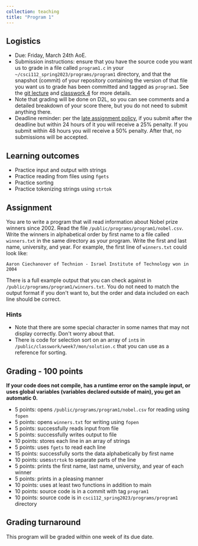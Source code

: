 ```yaml
---
collection: teaching
title: "Program 1"
---
```


## Logistics
* Due: Friday, March 24th AoE.
* Submission instructions: ensure that you have the source code you want us to
	grade in a file called `program1.c` in your `~/csci112_spring2023/programs/program1`
	directory, and that the snapshot (commit) of your repository containing the version of that file you want us to grade has been committed and
	tagged as `program1`. See the [git lecture](https://lgw2.github.io/teaching/csci112-spring-2023/lectures/lecture2) and [classwork 4](https://lgw2.github.io/teaching/csci112-spring-2023/classwork/classwork4) for more
	details.
* Note that grading will be done on D2L, so you can see comments and a
	 detailed breakdown of your score there, but you do not need to submit
	anything there.
* Deadline reminder: per the [late assignment policy](https://lgw2.github.io/teaching/csci112-spring-2023/syllabus/#late-assignment-policies), if you submit after the deadline but within 24 hours of it you will receive a 25% penalty. If you submit within 48 hours you will receive a 50% penalty. After that, no submissions will be accepted.

## Learning outcomes
* Practice input and output with strings
* Practice reading from files using `fgets`
* Practice sorting
* Practice tokenizing strings using `strtok`

## Assignment

You are to write a program that will read information about Nobel prize winners
since 2002. Read the file `/public/programs/program1/nobel.csv`. Write the
winners in alphabetical order by first name to a file called `winners.txt` in
the same directory as your program. Write the first and last name, university,
and year. For example, the first line of `winners.txt` could look like:

```
Aaron Ciechanover of Technion - Israel Institute of Technology won in 2004
```

There is a full example output that you can check against in
`/public/programs/program1/winners.txt`. You do not need to match the output
format if you don't want to, but the order and data included on each line
should be correct.

### Hints

* Note that there are some special character in some names that may not display
correctly. Don't worry about that.
* There is code for selection sort on an array of `int`s in `/public/classwork/week7/mon/solution.c` that
you can use as a reference for sorting.

## Grading - 100 points
**If your code does not compile, has a runtime error on the sample input,
or uses global variables (variables declared outside of main), you get an
automatic 0.**
* 5 points: opens `/public/programs/program1/nobel.csv` for reading using `fopen`
* 5 points: opens `winners.txt` for writing using `fopen`
* 5 points: successfully reads input from file
* 5 points: successfully writes output to file
* 10 points: stores each line in an array of strings
* 5 points: uses `fgets` to read each line
* 15 points: successfully sorts the data alphabetically by first name
* 10 points: uses`strtok` to separate parts of the line
* 5 points: prints the first name, last name, university, and year of each
	winner
* 5 points: prints in a pleasing manner
* 10 points: uses at least two functions in addition to main
* 10 points: source code is in a commit with tag `program1`
* 10 points: source code is in `csci112_spring2023/programs/program1` directory

## Grading turnaround
This program will be graded within one week of its due date.
